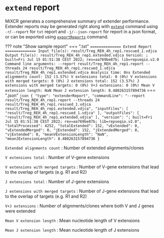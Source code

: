 # `extend` report

MiXCR generates a comprehensive summary of extender performance. Extender reports may be generated right along with [`extend`](./mixcr-extend.md) command using `-r`/`--report` for `txt` report and `-j/--json-report` for report in a json format, or can be exported using [`exportReports`](./mixcr-exportReports.md) command.

??? note "Show sample report"
    === ".txt"
        ```
        ============== Extend Report ==============
        Input file(s): result/Treg_REH_4h_rep1.rescued_1.vdjca
        Output file(s): result/Treg_REH_4h_rep1.extended.vdjca
        Version: ; built=Fri Jul 15 01:51:38 CEST 2022; rev=aa769be87b; lib=repseqio.v2.0
        Command line arguments: --report result/Treg_REH_4h_rep1.report --threads 24 result/Treg_REH_4h_rep1.rescued_1.vdjca result/Treg_REH_4h_rep1.extended.vdjca
        Analysis time: 0ns
        Extended alignments count: 152 (3.57%)
        V extensions total: 0 (0%)
        V extensions with merged targets: 0 (0%)
        J extensions total: 152 (3.57%)
        J extensions with merged targets: 0 (0%)
        V+J extensions: 0 (0%)
        Mean V extension length: NaN
        Mean J extension length: 8.480263157894736
        ```
    === ".json"
        ```json
        {
          "type": "extenderReport",
          "commandLine": "--report result/Treg_REH_4h_rep1.report --threads 24 result/Treg_REH_4h_rep1.rescued_1.vdjca result/Treg_REH_4h_rep1.extended.vdjca",
          "inputFiles": [
            "result/Treg_REH_4h_rep1.rescued_1.vdjca"
          ],
          "outputFiles": [
            "result/Treg_REH_4h_rep1.extended.vdjca"
          ],
          "version": "; built=Fri Jul 15 01:51:38 CEST 2022; rev=aa769be87b; lib=repseqio.v2.0",
          "totalProcessed": 4252,
          "totalExtended": 152,
          "vExtended": 0,
          "vExtendedMerged": 0,
          "jExtended": 152,
          "jExtendedMerged": 0,
          "vjExtended": 0,
          "meanVExtensionLength": "NaN",
          "meanJExtensionLength": 8.480263157894736
        }
        ```

`Extended alignments count`
: Number of extended alignments/clones

`V extensions total`
: Number of V-gene extensions 

`V extensions with merged targets`
: Number of V-gene extensions that lead to the overlap of targets (e.g. R1 and R2)

`J extensions total`
: Number of J-gene extensions

`J extensions with merged targets`
: Number of J-gene extensions that lead to the overlap of targets (e.g. R1 and R2)


`V+J extensions`
: Number of alignments/clones where both V and J genes were extended 

`Mean V extension length`
: Mean nucleotide length of V extensions

`Mean J extension length`
: Mean nucleotide length of J extensions
